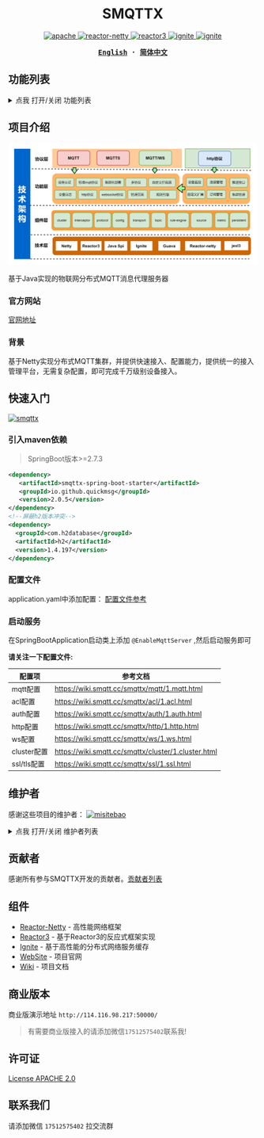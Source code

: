 <h1 align="center">SMQTTX</h1>

<p align="center">
  <a href="https://github.com/quickmsg/smqttx/blob/release/ignite/README.md">
    <img alt="apache" src="https://img.shields.io/badge/license-Apache%202-blue"/>
  </a>
  <a href="https://projectreactor.io/docs/netty/release/reference/index.html">
    <img alt="reactor-netty" src="https://img.shields.io/badge/reactor--netty-1.0.22-blue"/>
  </a>
  <a href="https://projectreactor.io/docs/core/release/reference/">
    <img alt="reactor3" src="https://img.shields.io/badge/reactor3--netty-3.4.22-yellow"/>
  </a>
  <a href="">
    <img alt="ignite" src="https://img.shields.io/badge/ignite-2.14.0-yellowgreen"/>
  </a>
  <a href="https://projectreactor.io/docs/netty/release/reference/index.html">
    <img alt="ignite" src="https://img.shields.io/badge/mqtt-3.1.1-green"/>
  </a>
</p>

<div align="center">
<strong>
<samp>

[English](README-EN.md) · [简体中文](README.md)

</samp>
</strong>
</div>

## 功能列表

<details>
  <summary>点我 打开/关闭 功能列表</summary>

- [标准MQTT协议](#国际化)
- [Websocket协议](#内容目录)
- [TLS/SSL加密](#内容目录)
- [服务等级](#项目介绍)
  - [qos0 至多一次](#官方网站)
  - [qos1 至少一次](#官方网站)
  - [qos2 仅仅一次](#官方网站)
- [Topic过滤](#图形演示)
  - [# 多级匹配](#官方网站)
  - [+ 一级匹配](#官方网站)
- [保留消息](#功能)
- [HTTP协议](#架构)
- [拦截器](#快速入门)
- [Metrics健康](#快速入门)
- [规则引擎](#维护者)
  - [规则管理](#官方网站)
  - [数据源管理](#官方网站)
- [集群](#维护者)
  - [分布式集群路由](#维护者)
  - [分布式节点动态发现](#维护者)
  - [分布式Job](#维护者)
  - [集群互踢策略](#维护者)
- [SMQTTX管理平台](#快速入门)
- [SpringBoot Starter](#贡献者)
- [Apacche 2](#许可证)

</details>

## 项目介绍
![架构图](icon/smqttx.jpg)

基于Java实现的物联网分布式MQTT消息代理服务器

### 官方网站

[官网地址](https://www.smqtt.cc)

### 背景
基于Netty实现分布式MQTT集群，并提供快速接入、配置能力，提供统一的接入管理平台，无需复杂配置，即可完成千万级别设备接入。


## 快速入门

[![smqttx](https://img.shields.io/badge/SMQTTX-2.0.0-green)](https://www.smqtt.cc)

### 引入maven依赖

> SpringBoot版本>=2.7.3

```xml
<dependency>
   <artifactId>smqttx-spring-boot-starter</artifactId>
   <groupId>io.github.quickmsg</groupId>
   <version>2.0.5</version>
</dependency>
<!--屏蔽h2版本冲突-->
<dependency>
  <groupId>com.h2database</groupId>
  <artifactId>h2</artifactId>
  <version>1.4.197</version>
</dependency>
```
### 配置文件
application.yaml中添加配置：
[配置文件参考](config/config.yaml)

### 启动服务
在SpringBootApplication启动类上添加
`@EnableMqttServer` ,然后启动服务即可

**请关注一下配置文件:**

| 配置项       | 参考文档                                                |
|-----------|-----------------------------------------------------|
| mqtt配置    | https://wiki.smqtt.cc/smqttx/mqtt/1.mqtt.html       |
| acl配置     | https://wiki.smqtt.cc/smqttx/acl/1.acl.html         |
| auth配置    | https://wiki.smqtt.cc/smqttx/auth/1.auth.html       |
| http配置    | https://wiki.smqtt.cc/smqttx/http/1.http.html       |
| ws配置      | https://wiki.smqtt.cc/smqttx/ws/1.ws.html           |
| cluster配置 | https://wiki.smqtt.cc/smqttx/cluster/1.cluster.html |
| ssl/tls配置 | https://wiki.smqtt.cc/smqttx/ssl/1.ssl.html         |

## 维护者

感谢这些项目的维护者：
<a href="https://github.com/1ssqq1lxr">
  <img src="https://avatars.githubusercontent.com/u/19258331?v=4" width="40" height="40" alt="misitebao" title="misitebao"/>
</a>

<details>
  <summary>点我 打开/关闭 维护者列表</summary>

- [MetaQ](https://github.com/1ssqq1lxr) - SMQTTX项目维护者。

</details>

## 贡献者

感谢所有参与SMQTTX开发的贡献者。[贡献者列表](https://github.com/quickmsg/smqttx/graphs/contributors)

## 组件

- [Reactor-Netty](https://projectreactor.io/docs/netty/release/reference/index.html) - 高性能网络框架
- [Reactor3](https://projectreactor.io/docs/core/release/reference/) - 基于Reactor3的反应式框架实现
- [Ignite](http://ignite-service.cn/) - 基于高性能的分布式网络服务缓存
- [WebSite](https://www.smqtt.cc) - 项目官网
- [Wiki](https://wiki.smqtt.cc) - 项目文档

## 商业版本

商业版演示地址 `http://114.116.98.217:50000/`
> 有需要商业版接入的请添加微信`17512575402`联系我!

## 许可证

[License APACHE 2.0](LICENSE)

## 联系我们
请添加微信 `17512575402` 拉交流群